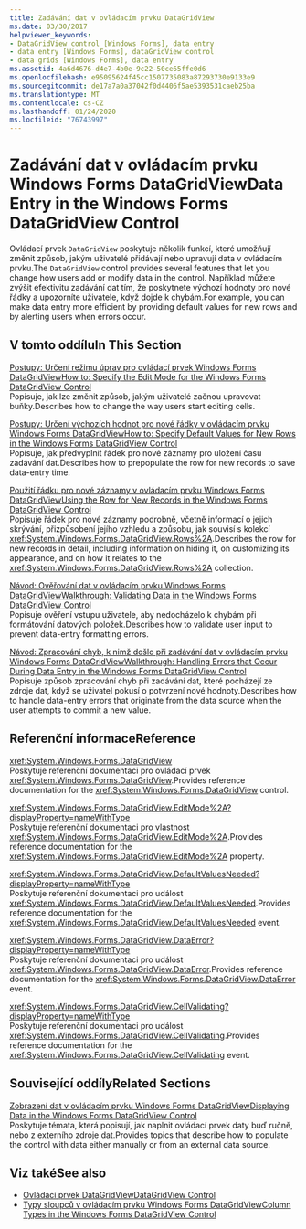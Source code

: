 ```yaml
---
title: Zadávání dat v ovládacím prvku DataGridView
ms.date: 03/30/2017
helpviewer_keywords:
- DataGridView control [Windows Forms], data entry
- data entry [Windows Forms], dataGridView control
- data grids [Windows Forms], data entry
ms.assetid: 4a6d4676-d4e7-4b0e-9c22-50ce65ffe0d6
ms.openlocfilehash: e95095624f45cc1507735083a87293730e9133e9
ms.sourcegitcommit: de17a7a0a37042f0d4406f5ae5393531caeb25ba
ms.translationtype: MT
ms.contentlocale: cs-CZ
ms.lasthandoff: 01/24/2020
ms.locfileid: "76743997"
---
```

# <a name="data-entry-in-the-windows-forms-datagridview-control"></a><span data-ttu-id="dbf70-102">Zadávání dat v ovládacím prvku Windows Forms DataGridView</span><span class="sxs-lookup"><span data-stu-id="dbf70-102">Data Entry in the Windows Forms DataGridView Control</span></span>
<span data-ttu-id="dbf70-103">Ovládací prvek `DataGridView` poskytuje několik funkcí, které umožňují změnit způsob, jakým uživatelé přidávají nebo upravují data v ovládacím prvku.</span><span class="sxs-lookup"><span data-stu-id="dbf70-103">The `DataGridView` control provides several features that let you change how users add or modify data in the control.</span></span> <span data-ttu-id="dbf70-104">Například můžete zvýšit efektivitu zadávání dat tím, že poskytnete výchozí hodnoty pro nové řádky a upozorníte uživatele, když dojde k chybám.</span><span class="sxs-lookup"><span data-stu-id="dbf70-104">For example, you can make data entry more efficient by providing default values for new rows and by alerting users when errors occur.</span></span>  
  
## <a name="in-this-section"></a><span data-ttu-id="dbf70-105">V tomto oddílu</span><span class="sxs-lookup"><span data-stu-id="dbf70-105">In This Section</span></span>  
 [<span data-ttu-id="dbf70-106">Postupy: Určení režimu úprav pro ovládací prvek Windows Forms DataGridView</span><span class="sxs-lookup"><span data-stu-id="dbf70-106">How to: Specify the Edit Mode for the Windows Forms DataGridView Control</span></span>](how-to-specify-the-edit-mode-for-the-windows-forms-datagridview-control.md)  
 <span data-ttu-id="dbf70-107">Popisuje, jak lze změnit způsob, jakým uživatelé začnou upravovat buňky.</span><span class="sxs-lookup"><span data-stu-id="dbf70-107">Describes how to change the way users start editing cells.</span></span>  
  
 [<span data-ttu-id="dbf70-108">Postupy: Určení výchozích hodnot pro nové řádky v ovládacím prvku Windows Forms DataGridView</span><span class="sxs-lookup"><span data-stu-id="dbf70-108">How to: Specify Default Values for New Rows in the Windows Forms DataGridView Control</span></span>](specify-default-values-for-new-rows-in-the-datagrid.md)  
 <span data-ttu-id="dbf70-109">Popisuje, jak předvyplnit řádek pro nové záznamy pro uložení času zadávání dat.</span><span class="sxs-lookup"><span data-stu-id="dbf70-109">Describes how to prepopulate the row for new records to save data-entry time.</span></span>  
  
 [<span data-ttu-id="dbf70-110">Použití řádku pro nové záznamy v ovládacím prvku Windows Forms DataGridView</span><span class="sxs-lookup"><span data-stu-id="dbf70-110">Using the Row for New Records in the Windows Forms DataGridView Control</span></span>](using-the-row-for-new-records-in-the-windows-forms-datagridview-control.md)  
 <span data-ttu-id="dbf70-111">Popisuje řádek pro nové záznamy podrobně, včetně informací o jejich skrývání, přizpůsobení jejího vzhledu a způsobu, jak souvisí s kolekcí <xref:System.Windows.Forms.DataGridView.Rows%2A>.</span><span class="sxs-lookup"><span data-stu-id="dbf70-111">Describes the row for new records in detail, including information on hiding it, on customizing its appearance, and on how it relates to the <xref:System.Windows.Forms.DataGridView.Rows%2A> collection.</span></span>  
  
 [<span data-ttu-id="dbf70-112">Návod: Ověřování dat v ovládacím prvku Windows Forms DataGridView</span><span class="sxs-lookup"><span data-stu-id="dbf70-112">Walkthrough: Validating Data in the Windows Forms DataGridView Control</span></span>](walkthrough-validating-data-in-the-windows-forms-datagridview-control.md)  
 <span data-ttu-id="dbf70-113">Popisuje ověření vstupu uživatele, aby nedocházelo k chybám při formátování datových položek.</span><span class="sxs-lookup"><span data-stu-id="dbf70-113">Describes how to validate user input to prevent data-entry formatting errors.</span></span>  
  
 [<span data-ttu-id="dbf70-114">Návod: Zpracování chyb, k nimž došlo při zadávání dat v ovládacím prvku Windows Forms DataGridView</span><span class="sxs-lookup"><span data-stu-id="dbf70-114">Walkthrough: Handling Errors that Occur During Data Entry in the Windows Forms DataGridView Control</span></span>](handling-errors-that-occur-during-data-entry-in-the-datagrid.md)  
 <span data-ttu-id="dbf70-115">Popisuje způsob zpracování chyb při zadávání dat, které pocházejí ze zdroje dat, když se uživatel pokusí o potvrzení nové hodnoty.</span><span class="sxs-lookup"><span data-stu-id="dbf70-115">Describes how to handle data-entry errors that originate from the data source when the user attempts to commit a new value.</span></span>  
  
## <a name="reference"></a><span data-ttu-id="dbf70-116">Referenční informace</span><span class="sxs-lookup"><span data-stu-id="dbf70-116">Reference</span></span>  
 <xref:System.Windows.Forms.DataGridView>  
 <span data-ttu-id="dbf70-117">Poskytuje referenční dokumentaci pro ovládací prvek <xref:System.Windows.Forms.DataGridView>.</span><span class="sxs-lookup"><span data-stu-id="dbf70-117">Provides reference documentation for the <xref:System.Windows.Forms.DataGridView> control.</span></span>  
  
 <xref:System.Windows.Forms.DataGridView.EditMode%2A?displayProperty=nameWithType>  
 <span data-ttu-id="dbf70-118">Poskytuje referenční dokumentaci pro vlastnost <xref:System.Windows.Forms.DataGridView.EditMode%2A>.</span><span class="sxs-lookup"><span data-stu-id="dbf70-118">Provides reference documentation for the <xref:System.Windows.Forms.DataGridView.EditMode%2A> property.</span></span>  
  
 <xref:System.Windows.Forms.DataGridView.DefaultValuesNeeded?displayProperty=nameWithType>  
 <span data-ttu-id="dbf70-119">Poskytuje referenční dokumentaci pro událost <xref:System.Windows.Forms.DataGridView.DefaultValuesNeeded>.</span><span class="sxs-lookup"><span data-stu-id="dbf70-119">Provides reference documentation for the <xref:System.Windows.Forms.DataGridView.DefaultValuesNeeded> event.</span></span>  
  
 <xref:System.Windows.Forms.DataGridView.DataError?displayProperty=nameWithType>  
 <span data-ttu-id="dbf70-120">Poskytuje referenční dokumentaci pro událost <xref:System.Windows.Forms.DataGridView.DataError>.</span><span class="sxs-lookup"><span data-stu-id="dbf70-120">Provides reference documentation for the <xref:System.Windows.Forms.DataGridView.DataError> event.</span></span>  
  
 <xref:System.Windows.Forms.DataGridView.CellValidating?displayProperty=nameWithType>  
 <span data-ttu-id="dbf70-121">Poskytuje referenční dokumentaci pro událost <xref:System.Windows.Forms.DataGridView.CellValidating>.</span><span class="sxs-lookup"><span data-stu-id="dbf70-121">Provides reference documentation for the <xref:System.Windows.Forms.DataGridView.CellValidating> event.</span></span>  
  
## <a name="related-sections"></a><span data-ttu-id="dbf70-122">Související oddíly</span><span class="sxs-lookup"><span data-stu-id="dbf70-122">Related Sections</span></span>  
 [<span data-ttu-id="dbf70-123">Zobrazení dat v ovládacím prvku Windows Forms DataGridView</span><span class="sxs-lookup"><span data-stu-id="dbf70-123">Displaying Data in the Windows Forms DataGridView Control</span></span>](displaying-data-in-the-windows-forms-datagridview-control.md)  
 <span data-ttu-id="dbf70-124">Poskytuje témata, která popisují, jak naplnit ovládací prvek daty buď ručně, nebo z externího zdroje dat.</span><span class="sxs-lookup"><span data-stu-id="dbf70-124">Provides topics that describe how to populate the control with data either manually or from an external data source.</span></span>  
  
## <a name="see-also"></a><span data-ttu-id="dbf70-125">Viz také</span><span class="sxs-lookup"><span data-stu-id="dbf70-125">See also</span></span>

- [<span data-ttu-id="dbf70-126">Ovládací prvek DataGridView</span><span class="sxs-lookup"><span data-stu-id="dbf70-126">DataGridView Control</span></span>](datagridview-control-windows-forms.md)
- [<span data-ttu-id="dbf70-127">Typy sloupců v ovládacím prvku Windows Forms DataGridView</span><span class="sxs-lookup"><span data-stu-id="dbf70-127">Column Types in the Windows Forms DataGridView Control</span></span>](column-types-in-the-windows-forms-datagridview-control.md)
